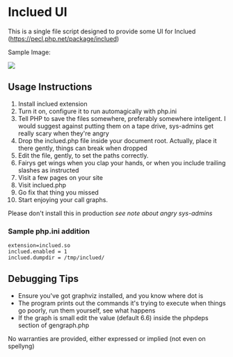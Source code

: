 # Inclued UI

This is a single file script designed to provide some UI for Inclued (https://pecl.php.net/package/inclued)

Sample Image: 

![](https://github.com/perftools/Inclued-UI/raw/master/inclued-wondernetwork.png)

## Usage Instructions

1.  Install inclued extension
2.  Turn it on, configure it to run automagically with php.ini
3.  Tell PHP to save the files somewhere, preferably somewhere inteligent. I would suggest against putting them on a tape drive, sys-admins get really scary when they're angry
4.  Drop the inclued.php file inside your document root. Actually, place it there gently, things can break when dropped
5.  Edit the file, gently, to set the paths correctly.
6.  Fairys get wings when you clap your hands, or when you include trailing slashes as instructed
7.  Visit a few pages on your site
8.  Visit inclued.php
9.  Go fix that thing you missed
10.  Start enjoying your call graphs.

Please don't install this in production *see note about angry sys-admins*

### Sample php.ini addition

```
extension=inclued.so
inclued.enabled = 1
inclued.dumpdir = /tmp/inclued/
```

## Debugging Tips

* Ensure you've got graphviz installed, and you know where dot is
* The program prints out the commands it's trying to execute when things go poorly, run them yourself, see what happens
* If the graph is small edit the value (default 6.6) inside the phpdeps section of gengraph.php


No warranties are provided, either expressed or implied (not even on spellyng)

